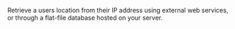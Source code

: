 
Retrieve a users location from their IP address using external web services, or through a flat-file database hosted on your server.
